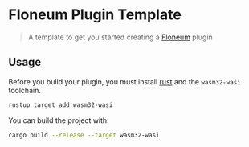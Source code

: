 # Floneum Plugin Template

> A template to get you started creating a [Floneum](https://floneum.com) plugin

## Usage

Before you build your plugin, you must install [rust](https://rustup.rs/) and the `wasm32-wasi` toolchain.

```sh
rustup target add wasm32-wasi
```

You can build the project with:

```sh
cargo build --release --target wasm32-wasi
```
